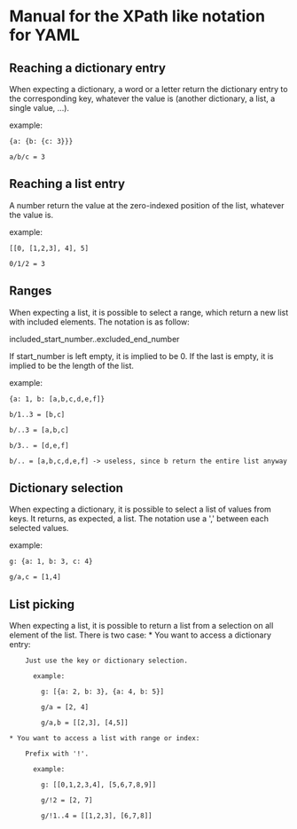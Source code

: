 Manual for the XPath like notation for YAML
===========================================
Reaching a dictionary entry
---------------------------

  When expecting a dictionary, a word or a letter return the dictionary entry to the corresponding key, whatever the value is (another dictionary, a list, a single value, ...).

  example:
  
    {a: {b: {c: 3}}}
    
    a/b/c = 3
  
Reaching a list entry
---------------------

  A number return the value at the zero-indexed position of the list, whatever the value is.

  example:
  
    [[0, [1,2,3], 4], 5] 
    
    0/1/2 = 3

Ranges
------

  When expecting a list, it is possible to select a range, which return a new list with included elements. The notation is as follow:
  
  included_start_number..excluded_end_number

  If start_number is left empty, it is implied to be 0. If the last is empty, it is implied to be the length of the list.

  example:
  
    {a: 1, b: [a,b,c,d,e,f]}
    
    b/1..3 = [b,c]
    
    b/..3 = [a,b,c]
    
    b/3.. = [d,e,f]
    
    b/.. = [a,b,c,d,e,f] -> useless, since b return the entire list anyway

Dictionary selection
--------------------

  When expecting a dictionary, it is possible to select a list of values from keys. It returns, as expected, a list. The notation use a ',' between each selected values.

  example:
  
    g: {a: 1, b: 3, c: 4}
    
    g/a,c = [1,4]

List picking
------------

  When expecting a list, it is possible to return a list from a selection on all element of the list. There is two case:
    * You want to access a dictionary entry:
    
        Just use the key or dictionary selection.
        
          example:
          
            g: [{a: 2, b: 3}, {a: 4, b: 5}]
            
            g/a = [2, 4]
            
            g/a,b = [[2,3], [4,5]]
    
    * You want to access a list with range or index:
    
        Prefix with '!'.
        
          example:
          
            g: [[0,1,2,3,4], [5,6,7,8,9]] 
            
            g/!2 = [2, 7]
            
            g/!1..4 = [[1,2,3], [6,7,8]]
